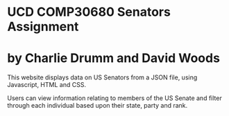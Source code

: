 # UCD COMP30680 Senators Assignment
# by Charlie Drumm and David Woods

This website displays data on US Senators from a JSON file, using Javascript, HTML and CSS.

Users can view information relating to members of the US Senate and filter through each individual based upon their state, party and rank. 

